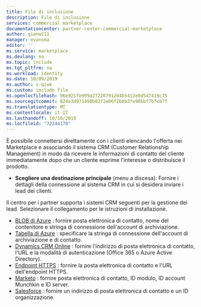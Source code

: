 ```yaml
---
title: File di inclusione
description: File di inclusione
services: commercial marketplace
documentationcenter: partner-center-commercial-marketplace
author: qianw211
manager: evansma
editor: ''
ms.service: marketplace
ms.devlang: na
ms.topic: include
ms.tgt_pltfrm: na
ms.workload: identity
ms.date: 10/09/2019
ms.author: v-qiwe
ms.custom: include file
ms.openlocfilehash: 96e921fe999a27220791204b5412e0d547419c75
ms.sourcegitcommit: 824e3d971490b0272e06f2b8b3fe98bbf7bfcb7f
ms.translationtype: MT
ms.contentlocale: it-IT
ms.lasthandoff: 10/10/2019
ms.locfileid: "72244170"
---
```

È possibile connettersi direttamente con i clienti elencando l'offerta nei Marketplace e associando il sistema CRM (Customer Relationship Management) in modo da ricevere le informazioni di contatto del cliente immediatamente dopo che un cliente esprime l'interesse o distribuisce il prodotto.

- **Scegliere una destinazione principale** (menu a discesa): Fornire i dettagli della connessione al sistema CRM in cui si desidera inviare i lead dei clienti. 

Il centro per i partner supporta i sistemi CRM seguenti per la gestione dei lead. Selezionare il collegamento per le istruzioni di installazione.

- [BLOB di Azure](../commercial-marketplace-lead-management-instructions-azure-blob.md) : fornire posta elettronica di contatto, nome del contenitore e stringa di connessione dell'account di archiviazione. 
- [Tabella di Azure](../commercial-marketplace-lead-management-instructions-azure-table.md) : specificare la stringa di connessione dell'account di archiviazione e di contatto. 
- [Dynamics CRM Online](../commercial-marketplace-lead-management-instructions-dynamics.md) : fornire l'indirizzo di posta elettronica di contatto, l'URL e la modalità di autenticazione (Office 365 o Azure Active Directory).
- [Endpoint HTTPS](../commercial-marketplace-lead-management-instructions-https.md) : fornire la posta elettronica di contatto e l'URL dell'endpoint HTTPS. 
- [Marketo](../commercial-marketplace-lead-management-instructions-marketo.md) : fornire posta elettronica di contatto, ID modulo, ID account Munchkin e ID server.
- [Salesforce](../commercial-marketplace-lead-management-instructions-salesforce.md) : fornire un indirizzo di posta elettronica di contatto e un ID organizzazione. 

